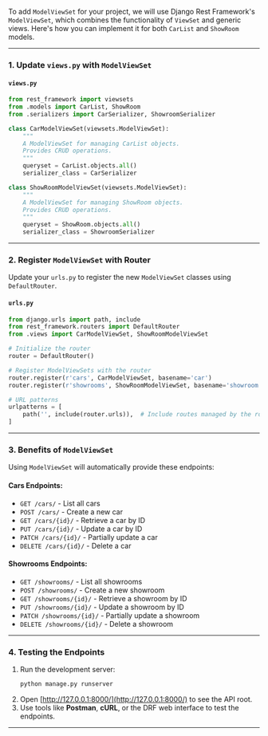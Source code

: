 To add `ModelViewSet` for your project, we will use Django Rest Framework's `ModelViewSet`, which combines the functionality of `ViewSet` and generic views. Here's how you can implement it for both `CarList` and `ShowRoom` models.

---

### **1. Update `views.py` with `ModelViewSet`**

#### `views.py`
```python
from rest_framework import viewsets
from .models import CarList, ShowRoom
from .serializers import CarSerializer, ShowroomSerializer

class CarModelViewSet(viewsets.ModelViewSet):
    """
    A ModelViewSet for managing CarList objects.
    Provides CRUD operations.
    """
    queryset = CarList.objects.all()
    serializer_class = CarSerializer

class ShowRoomModelViewSet(viewsets.ModelViewSet):
    """
    A ModelViewSet for managing ShowRoom objects.
    Provides CRUD operations.
    """
    queryset = ShowRoom.objects.all()
    serializer_class = ShowroomSerializer
```

---

### **2. Register `ModelViewSet` with Router**

Update your `urls.py` to register the new `ModelViewSet` classes using `DefaultRouter`.

#### `urls.py`
```python
from django.urls import path, include
from rest_framework.routers import DefaultRouter
from .views import CarModelViewSet, ShowRoomModelViewSet

# Initialize the router
router = DefaultRouter()

# Register ModelViewSets with the router
router.register(r'cars', CarModelViewSet, basename='car')
router.register(r'showrooms', ShowRoomModelViewSet, basename='showroom')

# URL patterns
urlpatterns = [
    path('', include(router.urls)),  # Include routes managed by the router
]
```

---

### **3. Benefits of `ModelViewSet`**

Using `ModelViewSet` will automatically provide these endpoints:

#### Cars Endpoints:
- `GET /cars/` - List all cars
- `POST /cars/` - Create a new car
- `GET /cars/{id}/` - Retrieve a car by ID
- `PUT /cars/{id}/` - Update a car by ID
- `PATCH /cars/{id}/` - Partially update a car
- `DELETE /cars/{id}/` - Delete a car

#### Showrooms Endpoints:
- `GET /showrooms/` - List all showrooms
- `POST /showrooms/` - Create a new showroom
- `GET /showrooms/{id}/` - Retrieve a showroom by ID
- `PUT /showrooms/{id}/` - Update a showroom by ID
- `PATCH /showrooms/{id}/` - Partially update a showroom
- `DELETE /showrooms/{id}/` - Delete a showroom

---

### **4. Testing the Endpoints**

1. Run the development server:
   ```bash
   python manage.py runserver
   ```
2. Open [http://127.0.0.1:8000/](http://127.0.0.1:8000/) to see the API root.
3. Use tools like **Postman**, **cURL**, or the DRF web interface to test the endpoints.

---
